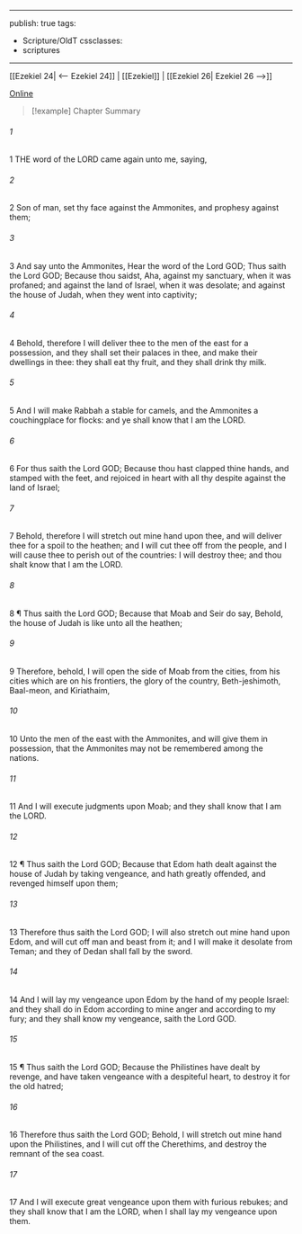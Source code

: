

---
publish: true
tags:
  - Scripture/OldT
cssclasses:
  - scriptures
---
[[Ezekiel 24| <-- Ezekiel 24]] | [[Ezekiel]] | [[Ezekiel 26| Ezekiel 26 -->]]

[Online](https://churchofjesuschrist.org/study/scriptures/ot/ezek/25?lang=eng)

>[!example] Chapter Summary
>
###### 1
1 THE word of the LORD came again unto me, saying,
###### 2
2 Son of man, set thy face against the Ammonites, and prophesy against them;
###### 3
3 And say unto the Ammonites, Hear the word of the Lord GOD; Thus saith the Lord GOD; Because thou saidst, Aha, against my sanctuary, when it was profaned; and against the land of Israel, when it was desolate; and against the house of Judah, when they went into captivity;
###### 4
4 Behold, therefore I will deliver thee to the men of the east for a possession, and they shall set their palaces in thee, and make their dwellings in thee: they shall eat thy fruit, and they shall drink thy milk.
###### 5
5 And I will make Rabbah a stable for camels, and the Ammonites a couchingplace for flocks: and ye shall know that I am the LORD.
###### 6
6 For thus saith the Lord GOD; Because thou hast clapped thine hands, and stamped with the feet, and rejoiced in heart with all thy despite against the land of Israel;
###### 7
7 Behold, therefore I will stretch out mine hand upon thee, and will deliver thee for a spoil to the heathen; and I will cut thee off from the people, and I will cause thee to perish out of the countries: I will destroy thee; and thou shalt know that I am the LORD.
###### 8
8 ¶ Thus saith the Lord GOD; Because that Moab and Seir do say, Behold, the house of Judah is like unto all the heathen;
###### 9
9 Therefore, behold, I will open the side of Moab from the cities, from his cities which are on his frontiers, the glory of the country, Beth-jeshimoth, Baal-meon, and Kiriathaim,
###### 10
10 Unto the men of the east with the Ammonites, and will give them in possession, that the Ammonites may not be remembered among the nations.
###### 11
11 And I will execute judgments upon Moab; and they shall know that I am the LORD.
###### 12
12 ¶ Thus saith the Lord GOD; Because that Edom hath dealt against the house of Judah by taking vengeance, and hath greatly offended, and revenged himself upon them;
###### 13
13 Therefore thus saith the Lord GOD; I will also stretch out mine hand upon Edom, and will cut off man and beast from it; and I will make it desolate from Teman; and they of Dedan shall fall by the sword.
###### 14
14 And I will lay my vengeance upon Edom by the hand of my people Israel: and they shall do in Edom according to mine anger and according to my fury; and they shall know my vengeance, saith the Lord GOD.
###### 15
15 ¶ Thus saith the Lord GOD; Because the Philistines have dealt by revenge, and have taken vengeance with a despiteful heart, to destroy it for the old hatred;
###### 16
16 Therefore thus saith the Lord GOD; Behold, I will stretch out mine hand upon the Philistines, and I will cut off the Cherethims, and destroy the remnant of the sea coast.
###### 17
17 And I will execute great vengeance upon them with furious rebukes; and they shall know that I am the LORD, when I shall lay my vengeance upon them.



